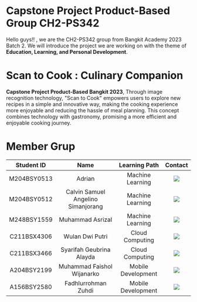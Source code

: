 # Capstone Project Product-Based Group CH2-PS342 

Hello guys!! , we are the CH2-PS342 group from Bangkit Academy 2023 Batch 2.
We will introduce the project we are working on with the theme of **Education, Learning, and Personal Development**.

# Scan to Cook : Culinary Companion
**Capstone Project Product-Based Bangkit 2023**,
Through image recognition technology, "Scan to Cook" empowers users to explore new recipes in a simple and innovative way, making the cooking experience more enjoyable and reducing the hassle of meal planning. This concept combines technology with gastronomy, promising a more efficient and enjoyable cooking journey.

# Member Grup 

| Student ID |              Name                  |    Learning Path    |                                                                             Contact                                                                         |
|:-----------:|:----------------------------------:|:-------------------:|:-----------------------------------------------------------------------------------------------------------------------------------------------------------:|
| M204BSY0513 |             Adrian                 |   Machine Learning  | <a href="https://github.com/adrianrstnd"><img src="https://img.shields.io/badge/Github-1F1717?style=for-the-badge&logo=github&logoColor=white%22"/></a>     |
| M204BSY0512 | Calvin Samuel Angelino Simanjorang |   Machine Learning  | <a href="https://github.com/calvinsamuell"><img src="https://img.shields.io/badge/Github-1F1717?style=for-the-badge&logo=github&logoColor=white%22"/></a>   |
| M248BSY1559 |         Muhammad Asrizal           |   Machine Learning  | <a href="https://github.com/muhammadasrizal"><img src="https://img.shields.io/badge/Github-1F1717?style=for-the-badge&logo=github&logoColor=white%22"/></a> |
| C211BSX4306 |         Wulan Dwi Putri            |   Cloud Computing   | <a href="https://github.com/wulandwi17"><img src="https://img.shields.io/badge/Github-1F1717?style=for-the-badge&logo=github&logoColor=white%22"/></a>      |
| C211BSX3466 |       Syarifah Geubrina Alayda     |   Cloud Computing   | <a href="https://github.com/Geubrinaa"><img src="https://img.shields.io/badge/Github-1F1717?style=for-the-badge&logo=github&logoColor=white%22"/></a>       |
| A204BSY2199 |     Muhammad Faishol Wijanarko     |  Mobile Development | <a href="https://github.com/FaisholStore"><img src="https://img.shields.io/badge/Github-1F1717?style=for-the-badge&logo=github&logoColor=white%22"/></a>    |
| A156BSY2580 |        Fadhlurrohman Zuhdi         |  Mobile Development | <a href="https://github.com/zuhdi-in"><img src="https://img.shields.io/badge/Github-1F1717?style=for-the-badge&logo=github&logoColor=white%22"/></a>        |
